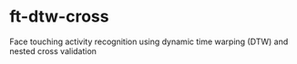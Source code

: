 # ft-dtw-cross
Face touching activity recognition using dynamic time warping (DTW) and nested cross validation
